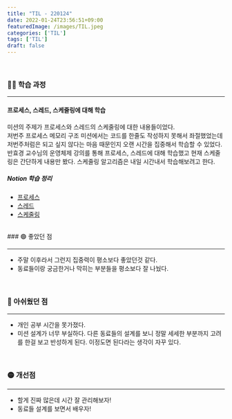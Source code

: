 ```yaml
---
title: "TIL - 220124"
date: 2022-01-24T23:56:51+09:00
featuredImage: /images/TIL.jpeg
categories: ['TIL']
tags: ['TIL']
draft: false
---
```



<br>

<!--more-->

### 👨‍💻 학습 과정

---


#### 프로세스, 스레드, 스케줄링에 대해 학습
미션의 주제가 프로세스와 스레드의 스케줄링에 대한 내용들이었다.  
저번주 프로세스 메모리 구조 미션에서는 코드를 한줄도 작성하지 못해서 좌절했었는데 저번주처럼은 되고 싶지 않다는 마음 때문인지 오랜 시간을 집중해서 학습할 수 있었다.
반효경 교수님의 운영체제 강의를 통해 프로세스, 스레드에 대해 학습했고 현재 스케줄링은 간단하게 내용만 봤다. 스케줄링 알고리즘은 내일 시간내서 학습해보려고 한다.

##### Notion 학습 정리
- [프로세스](https://kale02.notion.site/24049261b0af41299730fd36a41a67a0)   
- [스레드](https://kale02.notion.site/7a111fa7b91742b1b7c34df48404fb7d)  
- [스케줄링](https://kale02.notion.site/CPU-75dbe4bc9cc440d3a7e2325eb0b21733)


<br>
### 🟢 좋았던 점

---
- 주말 이후라서 그런지 집중력이 평소보다 좋았던것 같다.
- 동료들이랑 궁금한거나 막히는 부분들을 평소보다 잘 나눴다.

<br>

### 🔴 아쉬웠던 점

---
- 개인 공부 시간을 못가졌다.
- 미션 설계가 너무 부실하다. 다른 동료들의 설계를 보니 정말 세세한 부분까지 고려를 한걸 보고 반성하게 된다. 이정도면 된다라는 생각이 자꾸 있다.

<br>

### 🟡 개선점

--- 

- 할게 진짜 많은데 시간 잘 관리해보자!
- 동료들 설계를 보면서 배우자!